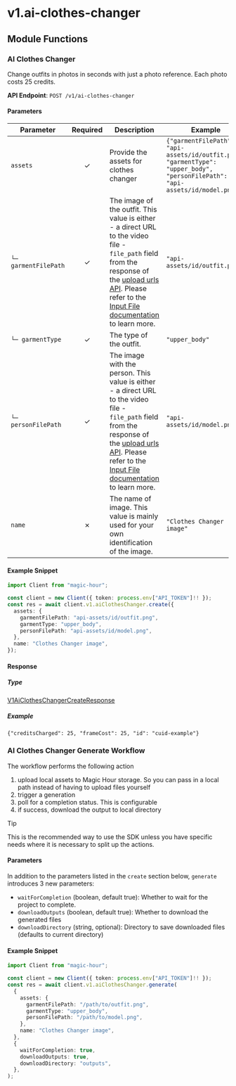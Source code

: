 # v1.ai-clothes-changer

## Module Functions
### AI Clothes Changer <a name="create"></a>

Change outfits in photos in seconds with just a photo reference. Each photo costs 25 credits.

**API Endpoint**: `POST /v1/ai-clothes-changer`

#### Parameters

| Parameter | Required | Description | Example |
|-----------|:--------:|-------------|--------|
| `assets` | ✓ | Provide the assets for clothes changer | `{"garmentFilePath": "api-assets/id/outfit.png", "garmentType": "upper_body", "personFilePath": "api-assets/id/model.png"}` |
| `└─ garmentFilePath` | ✓ | The image of the outfit. This value is either - a direct URL to the video file - `file_path` field from the response of the [upload urls API](https://docs.magichour.ai/api-reference/files/generate-asset-upload-urls).  Please refer to the [Input File documentation](https://docs.magichour.ai/api-reference/files/generate-asset-upload-urls#input-file) to learn more.  | `"api-assets/id/outfit.png"` |
| `└─ garmentType` | ✓ | The type of the outfit. | `"upper_body"` |
| `└─ personFilePath` | ✓ | The image with the person. This value is either - a direct URL to the video file - `file_path` field from the response of the [upload urls API](https://docs.magichour.ai/api-reference/files/generate-asset-upload-urls).  Please refer to the [Input File documentation](https://docs.magichour.ai/api-reference/files/generate-asset-upload-urls#input-file) to learn more.  | `"api-assets/id/model.png"` |
| `name` | ✗ | The name of image. This value is mainly used for your own identification of the image. | `"Clothes Changer image"` |

#### Example Snippet

```typescript
import Client from "magic-hour";

const client = new Client({ token: process.env["API_TOKEN"]!! });
const res = await client.v1.aiClothesChanger.create({
  assets: {
    garmentFilePath: "api-assets/id/outfit.png",
    garmentType: "upper_body",
    personFilePath: "api-assets/id/model.png",
  },
  name: "Clothes Changer image",
});

```

#### Response

##### Type
[V1AiClothesChangerCreateResponse](/src/types/v1-ai-clothes-changer-create-response.ts)

##### Example
`{"creditsCharged": 25, "frameCost": 25, "id": "cuid-example"}`
<!-- CUSTOM DOCS START -->
### AI Clothes Changer Generate Workflow <a name="generate"></a>

The workflow performs the following action

1. upload local assets to Magic Hour storage. So you can pass in a local path instead of having to upload files yourself
2. trigger a generation
3. poll for a completion status. This is configurable
4. if success, download the output to local directory

> [!TIP]
> This is the recommended way to use the SDK unless you have specific needs where it is necessary to split up the actions.

#### Parameters

In addition to the parameters listed in the `create` section below, `generate` introduces 3 new parameters:

- `waitForCompletion` (boolean, default true): Whether to wait for the project to complete.
- `downloadOutputs` (boolean, default true): Whether to download the generated files
- `downloadDirectory` (string, optional): Directory to save downloaded files (defaults to current directory)

#### Example Snippet

```typescript
import Client from "magic-hour";

const client = new Client({ token: process.env["API_TOKEN"]!! });
const res = await client.v1.aiClothesChanger.generate(
  {
    assets: {
      garmentFilePath: "/path/to/outfit.png",
      garmentType: "upper_body",
      personFilePath: "/path/to/model.png",
    },
    name: "Clothes Changer image",
  },
  {
    waitForCompletion: true,
    downloadOutputs: true,
    downloadDirectory: "outputs",
  },
);

```

<!-- CUSTOM DOCS END -->

